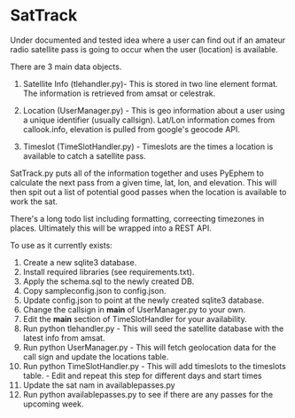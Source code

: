 # SatTrack
Under documented and tested idea where a user can find out if an amateur radio satellite pass is going to occur when the user (location) is available.

There are 3 main data objects.

1. Satellite Info (tlehandler.py)- This is stored in two line element format.  The information is retrieved from amsat or celestrak.

2. Location (UserManager.py) - This is geo information about a user using a unique identifier (usually callsign).  Lat/Lon information comes from callook.info, elevation is pulled from google's geocode API.


3. Timeslot (TimeSlotHandler.py) - Timeslots are the times a location is available to catch a satellite pass.


SatTrack.py puts all of the information together and uses PyEphem to calculate the next pass from a given time, lat, lon, and elevation.  This will then spit out a list of potential good passes when the location is available to work the sat.


There's a long todo list including formatting, correecting timezones in places.  Ultimately this will be wrapped into a REST API.

To use as it currently exists:

1. Create a new sqlite3 database.
2. Install required libraries (see requirements.txt).
3. Apply the schema.sql to the newly created DB.
4. Copy sampleconfig.json to config.json.
5. Update config.json to point at the newly created sqlite3 database.
6. Change the callsign in __main__ of UserManager.py to your own.
7. Edit the __main__ section of TimeSlotHandler for your availability.
8. Run python tlehandler.py - This will seed the satellite database with the latest info from amsat.
9. Run python UserManager.py - This will fetch geolocation data for the call sign and update the locations table.
10. Run python TimeSlotHandler.py - This will add timeslots to the timeslots table.  - Edit and repeat this step for different days and start times
11. Update the sat nam in availablepasses.py
12. Run python availablepasses.py to see if there are any passes for the upcoming week.

